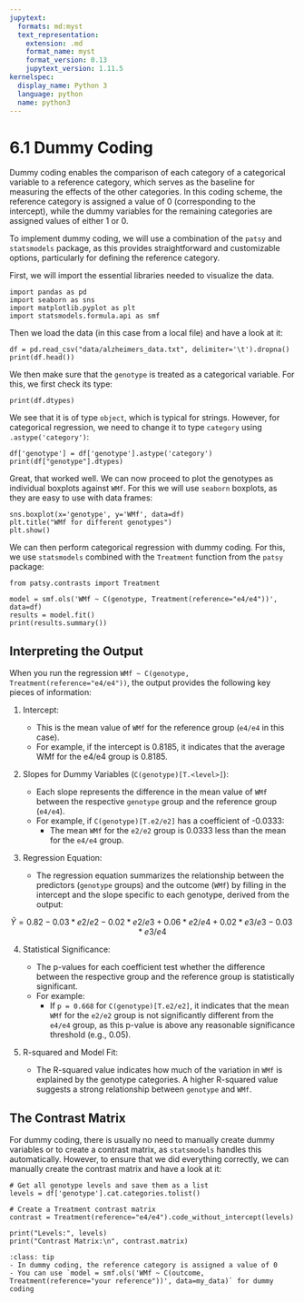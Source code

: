 ```yaml
---
jupytext:
  formats: md:myst
  text_representation:
    extension: .md
    format_name: myst
    format_version: 0.13
    jupytext_version: 1.11.5
kernelspec:
  display_name: Python 3
  language: python
  name: python3
---
```


# 6.1 Dummy Coding

Dummy coding enables the comparison of each category of a categorical variable to a reference category, which serves as the baseline for measuring the effects of the other categories. In this coding scheme, the reference category is assigned a value of 0 (corresponding to the intercept), while the dummy variables for the remaining categories are assigned values of either 1 or 0. 

To implement dummy coding, we will use a combination of the `patsy` and `statsmodels` package, as this provides straightforward and customizable options, particularly for defining the reference category.

First, we will import the essential libraries needed to visualize the data.

```{code-cell}
import pandas as pd
import seaborn as sns
import matplotlib.pyplot as plt
import statsmodels.formula.api as smf
```

Then we load the data (in this case from a local file) and have a look at it:

```{code-cell}
df = pd.read_csv("data/alzheimers_data.txt", delimiter='\t').dropna()
print(df.head())
```

We then make sure that the `genotype` is treated as a categorical variable. For this, we first check its type:

```{code-cell}
print(df.dtypes)
```

We see that it is of type `object`, which is typical for strings. However, for categorical regression, we need to change it to type `category` using `.astype('category')`:

```{code-cell}
df['genotype'] = df['genotype'].astype('category')
print(df["genotype"].dtypes)
```

Great, that worked well. We can now proceed to plot the genotypes as individual boxplots against `WMf`. For this we will use `seaborn` boxplots, as they are easy to use with data frames:

```{code-cell}
sns.boxplot(x='genotype', y='WMf', data=df)
plt.title("WMf for different genotypes")
plt.show()
```

We can then perform categorical regression with dummy coding. For this, we use `statsmodels` combined with the `Treatment` function from the `patsy` package:

```{code-cell}
from patsy.contrasts import Treatment

model = smf.ols('WMf ~ C(genotype, Treatment(reference="e4/e4"))', data=df)
results = model.fit()
print(results.summary())
```

## Interpreting the Output

When you run the regression `WMf ~ C(genotype, Treatment(reference="e4/e4"))`, the output provides the following key pieces of information:

1. Intercept:
    - This is the mean value of `WMf` for the reference group (`e4/e4` in this case).
    - For example, if the intercept is 0.8185, it indicates that the average WMf for the e4/e4 group is 0.8185.

2. Slopes for Dummy Variables (`C(genotype)[T.<level>]`):
    - Each slope represents the difference in the mean value of `WMf` between the respective `genotype` group and the reference group (`e4/e4`).
    - For example, if `C(genotype)[T.e2/e2]` has a coefficient of -0.0333:
      - The mean `WMf` for the `e2/e2` group is 0.0333 less than the mean for the `e4/e4` group.

3. Regression Equation:
    - The regression equation summarizes the relationship between the predictors (`genotype` groups) and the outcome (`WMf`) by filling in the intercept and the slope specific to each genotype, derived from the output:

$$\hat{Y} = 0.82 - 0.03 * e2/e2 - 0.02 * e2/e3 + 0.06 * e2/e4 + 0.02 * e3/e3 - 0.03 * e3/e4$$

4. Statistical Significance:
    - The p-values for each coefficient test whether the difference between the respective group and the reference group is statistically significant.
    - For example:
      - If `p = 0.668` for `C(genotype)[T.e2/e2]`, it indicates that the mean `WMf` for the `e2/e2` group is not significantly different from the `e4/e4` group, as this p-value is above any reasonable significance threshold (e.g., 0.05).

5. R-squared and Model Fit:
    - The R-squared value indicates how much of the variation in `WMf` is explained by the genotype categories. A higher R-squared value suggests a strong relationship between `genotype` and `WMf`.

## The Contrast Matrix

For dummy coding, there is usually no need to manually create dummy variables or to create a contrast matrix, as `statsmodels` handles this automatically. However, to ensure that we did everything correctly, we can manually create the contrast matrix and have a look at it:

```{code-cell}
# Get all genotype levels and save them as a list
levels = df['genotype'].cat.categories.tolist()

# Create a Treatment contrast matrix
contrast = Treatment(reference="e4/e4").code_without_intercept(levels)

print("Levels:", levels)
print("Contrast Matrix:\n", contrast.matrix)
```

```{admonition} Summary
:class: tip
- In dummy coding, the reference category is assigned a value of 0
- You can use `model = smf.ols('WMf ~ C(outcome, Treatment(reference="your reference"))', data=my_data)` for dummy coding
```